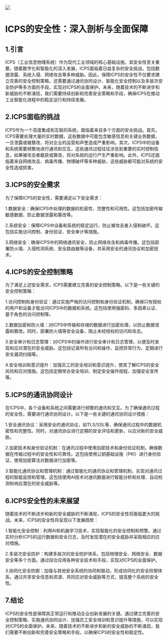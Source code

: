 
<!--
title: 工业信息物理系统的安全性
subtitle: 工业信息物理系统
author: 柴浩轩
keyword: 工业信息物理系统
published: 2024-04-27
topicImg: assets/0/md10.jpg
-->

![](assets/0/md10.jpg)
# ICPS的安全性：深入剖析与全面保障


## 1.引言

ICPS（工业信息物理系统）作为现代工业领域的核心基础设施，其安全性至关重要。随着数字化和智能化的深入发展，ICPS面临着日益复杂的安全挑战，包括数据泄露、系统入侵、网络攻击等多种威胁。因此，保障ICPS的安全性不仅要求建立完善的安全控制策略，还需要通过通讯协同设计、智能化安全控制以及多层次安全防护等多方面的手段，实现对ICPS的全面保护。未来，随着技术的不断进步和新威胁的不断涌现，我们需要持续创新和完善安全策略和手段，确保ICPS在推动工业智能化进程中的稳定运行和持续发展。

## 2.ICPS面临的挑战

ICPS作为一个高度集成和互联的系统，面临着来自多个方面的安全挑战。首先，ICPS需要处理大量的实时数据，这些数据中可能包含敏感信息和关键业务数据，一旦泄露或被篡改，将对企业的运营和声誉造成严重影响。其次，ICPS中的设备和系统需要频繁地进行通讯和交互，这些通讯过程往往涉及到重要的实时控制信息，如果被攻击者截获或篡改，将对系统的运行产生严重影响。此外，ICPS还面临着来自网络攻击、病毒传播、物理破坏等多种威胁，这些威胁都可能对系统的安全性造成损害。

## 3.ICPS的安全需求

为了保障ICPS的安全性，需要满足以下安全需求：

1.数据安全：确保ICPS中处理的数据的机密性、完整性和可用性。这包括加密传输敏感数据、防止数据泄露和篡改等。

2.系统安全：保障ICPS中设备和系统的稳定运行，防止被攻击者入侵和破坏。这包括实施访问控制、身份验证、安全审计等措施。

3.网络安全：确保ICPS中的网络通讯安全，防止网络攻击和病毒传播。这包括部署防火墙、入侵检测系统、安全路由器等设备，并采用安全的通讯协议和加密技术。

## 4.ICPS的安全控制策略

为了满足上述安全需求，ICPS需要建立完善的安全控制策略。以下是一些关键的安全控制策略：

1.访问控制和身份验证：通过实施严格的访问控制和身份验证机制，确保只有授权的用户和设备才能访问ICPS中的数据和系统。这包括使用强密码、多因素认证、基于角色的访问控制等。

2.数据加密和防火墙：对ICPS中传输和存储的数据进行加密处理，以防止数据泄露和篡改。同时，部署防火墙等安全设备，阻止未经授权的访问和攻击。

3.安全审计和日志管理：对ICPS中的操作进行安全审计和日志管理，以便及时发现和应对潜在的安全威胁。这包括记录所有访问和操作、监控异常行为、定期进行安全漏洞扫描等。

4.安全培训和意识提升：加强员工的安全培训和意识提升，使其了解ICPS的安全风险和应对措施。这包括定期举办安全培训、制定安全操作规程、加强安全宣传等。
## 5.ICPS的通讯协同设计

在ICPS中，各个设备和系统之间需要进行频繁的通讯和交互。为了确保通讯过程的安全性，需要进行通讯协同设计。以下是一些关键的通讯协同设计措施：

1.安全通讯协议：采用安全的通讯协议，如TLS/SSL等，确保通讯过程中的数据机密性和完整性。同时，对通讯协议进行定期的安全评估和更新，以应对新的安全威胁。

2.加密技术和身份验证机制：在通讯过程中使用加密技术和身份验证机制，确保数据在传输过程中的安全性和可靠性。这包括使用公钥基础设施（PKI）进行身份验证、使用加密算法对数据进行加密等。

3.智能化通讯协议和管理机制：通过智能化的通讯协议和管理机制，实现对通讯过程的智能监控和管理。这包括使用AI技术对通讯数据进行智能分析和处理、自动检测和响应潜在的安全威胁等。

## 6.ICPS安全性的未来展望

随着技术的不断进步和新的安全威胁的不断涌现，ICPS的安全性将面临更大的挑战。未来，ICPS的安全性将呈现以下发展趋势：

1.智能化安全控制：利用AI和机器学习技术，实现智能化的安全控制和预警。通过实时分析ICPS的运行数据和安全日志，及时发现潜在的安全威胁并采取相应的应对措施。

2.多层次安全防护：构建多层次的安全防护体系，包括物理安全、网络安全、数据安全等多个方面。通过综合应用各种安全技术和手段，实现对ICPS的全面保护。

3.协同化安全防御：加强与其他安全系统的协同和联动，形成协同化的安全防御体系。通过共享安全信息和资源、共同应对安全威胁等方式，提高整个系统的安全性。
## 7.结论

ICPS的安全性是保障其正常运行和推动企业创新发展的关键。通过建立完善的安全控制策略、实施通讯协同设计、加强员工安全培训和意识提升等措施，可以实现对ICPS的全面保护。未来，随着技术的不断进步和新的安全威胁的不断涌现，我们需要不断创新和完善安全策略和手段，以确保ICPS的安全性和稳定性。